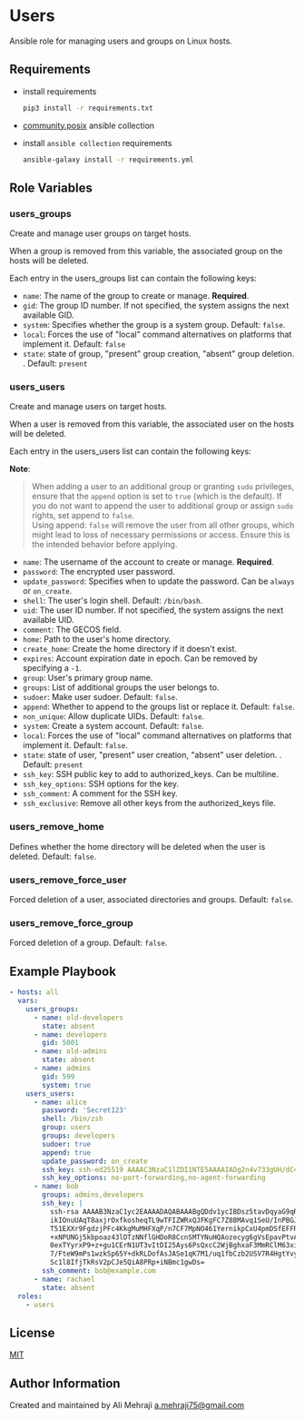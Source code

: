 # Users

Ansible role for managing users and groups on Linux hosts.

## Requirements

- install requirements

  ```bash
  pip3 install -r requirements.txt
  ```

- [community.posix](https://galaxy.ansible.com/ui/repo/published/ansible/posix/) ansible collection
- install `ansible collection` requirements
  
  ```bash
  ansible-galaxy install -r requirements.yml
  ```

## Role Variables

### users_groups

Create and manage user groups on target hosts.

When a group is removed from this variable, the associated group on the hosts will be deleted.

Each entry in the users_groups list can contain the following keys:

- `name`: The name of the group to create or manage. **Required**.
- `gid`: The group ID number. If not specified, the system assigns the next available GID.
- `system`: Specifies whether the group is a system group. Default: `false`.
- `local`: Forces the use of "local" command alternatives on platforms that implement it. Default: `false`
- `state`: state of group, "present" group creation, "absent" group deletion. . Default: `present`

### users_users

Create and manage users on target hosts.

When a user is removed from this variable, the associated user on the hosts will be deleted.

Each entry in the users_users list can contain the following keys:

**Note**:
> When adding a user to an additional group or granting `sudo` privileges, ensure that the `append` option is set to `true` (which is the default). If you do not want to append the user to additional group or assign `sudo` rights, set append to `false`.</br>
> Using append: `false` will remove the user from all other groups, which might lead to loss of necessary permissions or access. Ensure this is the intended behavior before applying.

- `name`: The username of the account to create or manage. **Required**.
- `password`: The encrypted user password.
- `update_password`: Specifies when to update the password. Can be `always` or `on_create`.
- `shell`: The user's login shell. Default: `/bin/bash`.
- `uid`: The user ID number. If not specified, the system assigns the next available UID.
- `comment`: The GECOS field.
- `home`: Path to the user's home directory.
- `create_home`: Create the home directory if it doesn't exist.
- `expires`: Account expiration date in epoch. Can be removed by specifying a `-1`.
- `group`: User's primary group name.
- `groups`: List of additional groups the user belongs to.
- `sudoer`: Make user sudoer. Default: `false`.
- `append`: Whether to append to the groups list or replace it. Default: `false`.
- `non_unique`: Allow duplicate UIDs. Default: `false`.
- `system`: Create a system account. Default: `false`.
- `local`: Forces the use of "local" command alternatives on platforms that implement it. Default: `false`.
- `state`: state of user, "present" user creation, "absent" user deletion. . Default: `present`
- `ssh_key`: SSH public key to add to authorized_keys. Can be multiline.
- `ssh_key_options`: SSH options for the key.
- `ssh_comment`: A comment for the SSH key.
- `ssh_exclusive`: Remove all other keys from the authorized_keys file.

### users_remove_home

Defines whether the home directory will be deleted when the user is deleted. Default: `false`.

### users_remove_force_user

Forced deletion of a user, associated directories and groups. Default: `false`.

### users_remove_force_group

Forced deletion of a group. Default: `false`.

## Example Playbook

```yaml
- hosts: all
  vars:
    users_groups:
      - name: old-developers
        state: absent
      - name: developers
        gid: 5001
      - name: old-admins
        state: absent
      - name: admins
        gid: 599
        system: true
    users_users:
      - name: alice
        password: 'Secret123'
        shell: /bin/zsh
        group: users
        groups: developers
        sudoer: true
        append: true
        update_password: on_create
        ssh_key: ssh-ed25519 AAAAC3NzaC1lZDI1NTE5AAAAIADg2n4v733gUH/dC4PZyQlvpFdjQyF8thJwe4mfn8qm alice@example.com
        ssh_key_options: no-port-forwarding,no-agent-forwarding
      - name: bob
        groups: admins,developers
        ssh_key: |
          ssh-rsa AAAAB3NzaC1yc2EAAAADAQABAAABgQDdv1ycIBDsz5tavDqyaG9qRFYcvOzRteOy534MvHDy7BHu/
          ikIOnuUAqT8axjrOxfkosheqTL9wTFIZWRxQJFKgFC7Z8BMAvq1SeU/InPBGJZHBy5LlKz7ZJiH32R1vNjJd4
          T51EXXr9FgdzjPFc4KkgMuMHFXqP/n7CF7MpNO461YernikpCxU4pmDSfEFFR2bsJkA3BH3EMT0TfhfEFeTlX
          +xNPUNGj5kbpoaz43lDTzNNflGHDoR8CcnSMTYNuHQAozecyg6gVsEpavPtvATKBj7rdbHpqhhvBRsA058FunJ
          0exTYyrxP9+z+gu1CErN1UT3vItDI25Ays6PsQxcC2WjBghxaF3MmRClM63xilvw/7km38X8nK03b/+cy3NwyZC
          7/FteW9mPs1wzkSp65Y+dkRLDofAsJASe1qK7M1/uq1fbCzb2USV7R4HgtYvyx8v14iScCCEKhu0Djm+HLrRq9
          Sc1l8IfjTkRsV2pCJe5QiA8PRp+iNBmc1gwDs=
        ssh_comment: bob@example.com
      - name: rachael
        state: absent
  roles:
    - users
```

## License

[MIT](LICENSE)

## Author Information

Created and maintained by Ali Mehraji <a.mehraji75@gmail.com>
